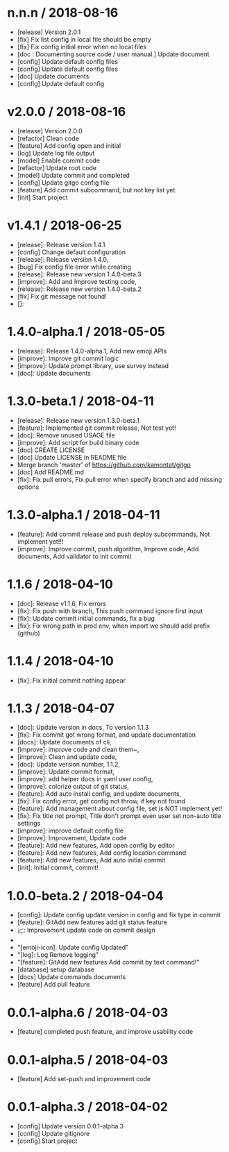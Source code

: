 
n.n.n / 2018-08-16
==================

  * [release] Version 2.0.1
  * [fix] Fix list config in local file should be empty
  * [fix] Fix config initial error when no local files
  * [doc       : Documenting source code / user manual.] Update document
  * [config] Update default config files
  * [config] Update default config files
  * [doc] Update documents
  * [config] Update default config

v2.0.0 / 2018-08-16
===================

  * [release] Version 2.0.0
  * [refactor] Clean code
  * [feature] Add config open and initial
  * [log] Update log file output
  * [model] Enable commit code
  * [refactor] Update root code
  * [model] Update commit and completed
  * [config] Update gitgo config file
  * [feature] Add commit subcommand, but not key list yet.
  * [init] Start project

v1.4.1 / 2018-06-25
===================

  * [release]: Release version 1.4.1
  * [config] Change default configuration
  * [release]: Release version 1.4.0,
  * [bug] Fix config file error while creating
  * [release]: Release new version 1.4.0-beta.3
  * [improve]: Add and Improve testing code,
  * [release]: Release new version 1.4.0-beta.2
  * [fix] Fix git message not found!
  * []:

1.4.0-alpha.1 / 2018-05-05
==========================

  * [release]: Release 1.4.0-alpha.1, Add new emoji APIs
  * [improve]: Improve git commit logic
  * [improve]: Update prompt library, use survey instead
  * [doc]: Update documents

1.3.0-beta.1 / 2018-04-11
=========================

  * [release]: Release new version 1.3.0-beta.1
  * [feature]: Implemented git commit release, Not test yet!
  * [doc]: Remove unused USAGE file
  * [improve]: Add script for build binary code
  * [doc] CREATE LICENSE
  * [doc] Update LICENSE in README file
  * Merge branch 'master' of https://github.com/kamontat/gitgo
  * [doc] Add README.md
  * [fix]: Fix pull errors, Fix pull error when specify branch and add missing options

1.3.0-alpha.1 / 2018-04-11
==========================

  * [feature]: Add commit release and push deploy subcommands, Not implement yet!!!
  * [improve]: Improve commit, push algorithm, Improve code, Add documents, Add validator to init commit

1.1.6 / 2018-04-10
==================

  * [doc]: Release v1.1.6, Fix errors
  * [fix]: Fix push with branch, This push command ignore first input
  * [fix]: Update commit initial commands, fix a bug
  * [fix]: Fix wrong path in prod env, when import we should add prefix (github)

1.1.4 / 2018-04-10
==================

  * [fix]: Fix initial commit nothing appear

1.1.3 / 2018-04-07
==================

  * [doc]: Update version in docs, To version 1.1.3
  * [fix]: Fix commit got wrong format, and update documentation
  * [docs]: Update documents of cli,
  * [improve]: improve code and clean them~,
  * [improve]: Clean and update code,
  * [doc]: Update version number, 1.1.2,
  * [improve]: Update commit format,
  * [improve]: add helper docs in yaml user config,
  * [improve]: colorize output of git status,
  * [feature]: Add auto install config, and update documents,
  * [fix]: Fix config error, get config not throw, if key not found
  * [feature]: Add management about config file, set is NOT implement yet!
  * [fix]: Fix title not prompt, Title don't prompt even user set non-auto title settings
  * [improve]: improve default config file
  * [improve]: Improvement, Update code
  * [feature]: Add new features, Add open config by editor
  * [feature]: Add new features, Add config location command
  * [feature]: Add new features, Add auto initial commit
  * [init]: Initial commit, commit!

1.0.0-beta.2 / 2018-04-04
=========================

  * [config]: Update config update version in config and fix type in commit
  * [feature]: GitAdd new features add git status feature
  * [📈]: Improvement update code on commit design
  * [📈]: Improvement
  * "[emoji-icon]: Update config Updated"
  * "[log]: Log Remove logging"
  * "[feature]: GitAdd new features Add commit by text command!"
  * [database] setup database
  * [docs] Update commands documents
  * [feature] Add pull feature

0.0.1-alpha.6 / 2018-04-03
==========================

  * [feature] completed push feature, and improve usability code

0.0.1-alpha.5 / 2018-04-03
==========================

  * [feature] Add set-push and improvement code

0.0.1-alpha.3 / 2018-04-02
==========================

  * [config] Update version 0.0.1-alpha.3
  * [config] Update gitignore
  * [config] Start project
